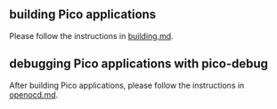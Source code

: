 ## building Pico applications

Please follow the instructions in [building.md](building.md).

## debugging Pico applications with pico-debug

After building Pico applications, please follow the instructions in [openocd.md](openocd.md).

